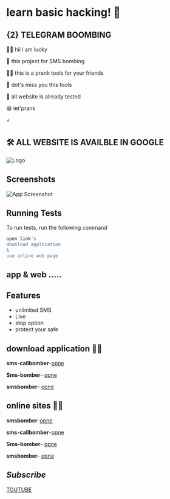 
# learn basic hacking! 👋


## {2} TELEGRAM  BOOMBING 
👩‍💻 hii i am lucky  

🧠 this project for SMS bombing 

👯‍♀️  this  is a prank tools for your friends 

🤔 dot's miss you this tools 

💬 all website is already tested

😄 let'prank 

⚡️ 


## 🛠 ALL WEBSITE IS AVAILBLE IN GOOGLE 



![Logo](https://images.unsplash.com/photo-1562813733-b31f71025d54?q=80&w=1169&auto=format&fit=crop&ixlib=rb-4.0.3&ixid=M3wxMjA3fDB8MHxwaG90by1wYWdlfHx8fGVufDB8fHx8fA%3D%3D)


## Screenshots

![App Screenshot](......)


## Running Tests

To run tests, run the following command

```bash
open link's
download application
&
use online web page
```


## app & web .....

## Features

- unlimited SMS
- Live
- stop option
- protect your safe

## download application 👩‍💻
**sms-callbomber**-[opne](#)

**Sms-bomber**- [opne](#)

**smsbomber**- [opne](#) 

## online sites 👩‍💻

**smsbomber**-[opne](#)

**sms-callbomber**-[opne](#)

**Sms-bomber**- [opne](#)

**smsbomber**- [opne](#) 




## *Subscribe*

[TOUTUBE](https://youtube.com/@mr_lucky_sant)

